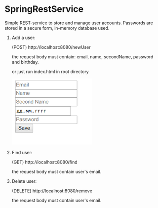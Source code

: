 # SpringRestService
Simple REST-service to store and manage user accounts.
Passwords are stored in a secure form, in-memory database used. 


1) Add a user:

    (POST) http://localhost:8080/newUser

    the request body must contain: email, name, secondName, password and birthday.
    
    or just run index.html in root directory
    
    ![Screenshot](screenshot.png)
    
2) Find user:

    (GET) http://localhost:8080/find
    
    the request body must contain user's email.
    
3) Delete user:

    (DELETE) http://localhost:8080/remove
    
    the request body must contain user's email.
